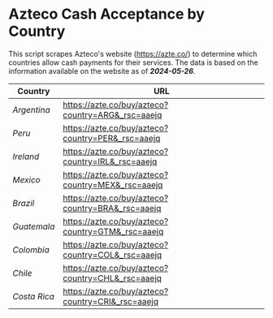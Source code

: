 # Azteco Cash Acceptance by Country

This script scrapes Azteco's website (https://azte.co/) to determine which countries allow cash 
payments for their services. The data is based on the information available on the website as of **_2024-05-26_**.

| **Country** | **URL** |
|---|---|
| _Argentina_ | https://azte.co/buy/azteco?country=ARG&_rsc=aaejq |
| _Peru_ | https://azte.co/buy/azteco?country=PER&_rsc=aaejq |
| _Ireland_ | https://azte.co/buy/azteco?country=IRL&_rsc=aaejq |
| _Mexico_ | https://azte.co/buy/azteco?country=MEX&_rsc=aaejq |
| _Brazil_ | https://azte.co/buy/azteco?country=BRA&_rsc=aaejq |
| _Guatemala_ | https://azte.co/buy/azteco?country=GTM&_rsc=aaejq |
| _Colombia_ | https://azte.co/buy/azteco?country=COL&_rsc=aaejq |
| _Chile_ | https://azte.co/buy/azteco?country=CHL&_rsc=aaejq |
| _Costa Rica_ | https://azte.co/buy/azteco?country=CRI&_rsc=aaejq |

